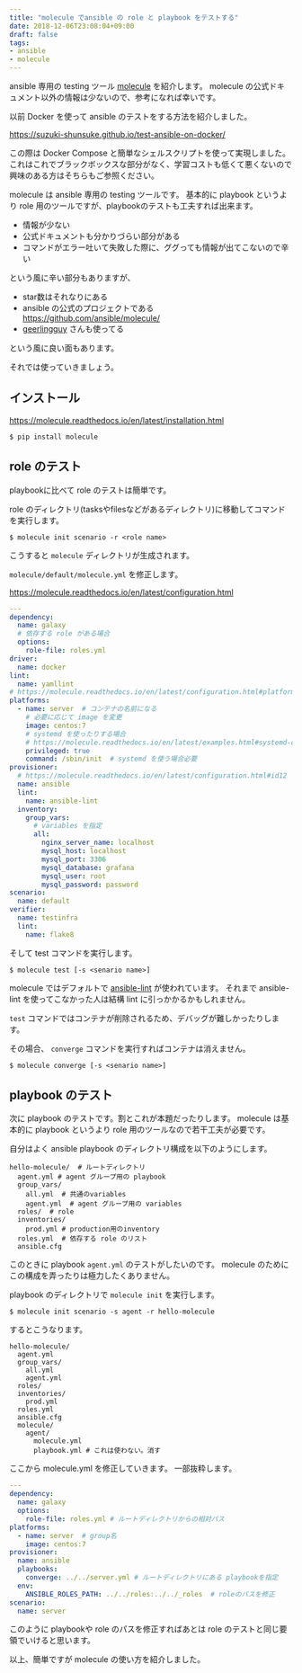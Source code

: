 ```yaml
---
title: "molecule でansible の role と playbook をテストする"
date: 2018-12-06T23:08:04+09:00
draft: false
tags:
- ansible
- molecule
---
```


ansible 専用の testing ツール [molecule](https://molecule.readthedocs.io/en/latest/index.html) を紹介します。
molecule の公式ドキュメント以外の情報は少ないので、参考になれば幸いです。

以前 Docker を使って ansible のテストをする方法を紹介しました。

https://suzuki-shunsuke.github.io/test-ansible-on-docker/

この際は Docker Compose と簡単なシェルスクリプトを使って実現しました。
これはこれでブラックボックスな部分がなく、学習コストも低くて悪くないので興味のある方はそちらもご参照ください。

molecule は ansible 専用の testing ツールです。
基本的に playbook というより role 用のツールですが、playbookのテストも工夫すれば出来ます。

* 情報が少ない
* 公式ドキュメントも分かりづらい部分がある
* コマンドがエラー吐いて失敗した際に、ググっても情報が出てこないので辛い

という風に辛い部分もありますが、

* star数はそれなりにある
* ansible の公式のプロジェクトである https://github.com/ansible/molecule/
* [geerlingguy](https://github.com/geerlingguy) さんも使ってる

という風に良い面もあります。

それでは使っていきましょう。

## インストール

https://molecule.readthedocs.io/en/latest/installation.html

```
$ pip install molecule
```

## role のテスト

playbookに比べて role のテストは簡単です。

role のディレクトリ(tasksやfilesなどがあるディレクトリ)に移動してコマンドを実行します。

```
$ molecule init scenario -r <role name>
```

こうすると `molecule` ディレクトリが生成されます。

`molecule/default/molecule.yml` を修正します。

https://molecule.readthedocs.io/en/latest/configuration.html

```yaml
---
dependency:
  name: galaxy
  # 依存する role がある場合
  options:
    role-file: roles.yml
driver:
  name: docker
lint:
  name: yamllint
# https://molecule.readthedocs.io/en/latest/configuration.html#platforms
platforms:
  - name: server  # コンテナの名前になる
    # 必要に応じて image を変更
    image: centos:7
    # systemd を使ったりする場合
    # https://molecule.readthedocs.io/en/latest/examples.html#systemd-container
    privileged: true
    command: /sbin/init  # systemd を使う場合必要
provisioner:
  # https://molecule.readthedocs.io/en/latest/configuration.html#id12
  name: ansible
  lint:
    name: ansible-lint
  inventory:
    group_vars:
      # variables を指定
      all:
        nginx_server_name: localhost
        mysql_host: localhost
        mysql_port: 3306
        mysql_database: grafana
        mysql_user: root
        mysql_password: password
scenario:
  name: default
verifier:
  name: testinfra
  lint:
    name: flake8
```

そして test コマンドを実行します。

```
$ molecule test [-s <senario name>]
```

molecule ではデフォルトで [ansible-lint](https://github.com/ansible/ansible-lint) が使われています。
それまで ansible-lint を使ってこなかった人は結構 lint に引っかかるかもしれません。

`test` コマンドではコンテナが削除されるため、デバッグが難しかったりします。

その場合、 `converge` コマンドを実行すればコンテナは消えません。

```
$ molecule converge [-s <senario name>]
```

## playbook のテスト

次に playbook のテストです。割とこれが本題だったりします。
molecule は基本的に playbook というより role 用のツールなので若干工夫が必要です。

自分はよく ansible playbook のディレクトリ構成を以下のようにします。

```
hello-molecule/  # ルートディレクトリ
  agent.yml # agent グループ用の playbook
  group_vars/
    all.yml  # 共通のvariables
    agent.yml  # agent グループ用の variables
  roles/  # role
  inventories/
    prod.yml # production用のinventory
  roles.yml  # 依存する role のリスト
  ansible.cfg
```

このときに playbook `agent.yml` のテストがしたいのです。
molecule のためにこの構成を弄ったりは極力したくありません。

playbook のディレクトリで `molecule init` を実行します。

```
$ molecule init scenario -s agent -r hello-molecule
```

するとこうなります。

```
hello-molecule/
  agent.yml
  group_vars/
    all.yml
    agent.yml
  roles/
  inventories/
    prod.yml
  roles.yml
  ansible.cfg
  molecule/
    agent/
      molecule.yml
      playbook.yml # これは使わない。消す
```

ここから molecule.yml を修正していきます。
一部抜粋します。

```yaml
---
dependency:
  name: galaxy
  options:
    role-file: roles.yml # ルートディレクトリからの相対パス
platforms:
  - name: server  # group名
    image: centos:7
provisioner:
  name: ansible
  playbooks:
    converge: ../../server.yml # ルートディレクトリにある playbookを指定
  env:
    ANSIBLE_ROLES_PATH: ../../roles:../../_roles  # roleのパスを修正
scenario:
  name: server
```

このように playbookや role のパスを修正すればあとは role のテストと同じ要領でいけると思います。

以上、簡単ですが molecule の使い方を紹介しました。
